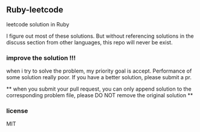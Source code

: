 ## Ruby-leetcode

leetcode solution in Ruby

I figure out most of these solutions. But without referencing solutions in the discuss section from other languages, this repo will never be exist.

### improve the solution !!!

when i try to solve the problem, my priority goal is accept. Performance of some solution really poor. If you have a better solution, please submit a pr.

** when you submit your pull request, you can only append solution to the corresponding problem file, please DO NOT remove the original solution **

### license

MIT
